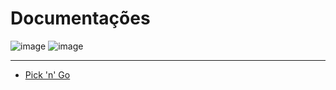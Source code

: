 # Documentações

![image](https://img.shields.io/badge/Pick'n'Go-v1.3.1-success)
![image](https://img.shields.io/badge/Vendeu!-v1.4.3-success)

---

- [Pick 'n' Go](https://github.com/devhunes/docs/blob/master/Pick%20'n'%20Go/home.md)

